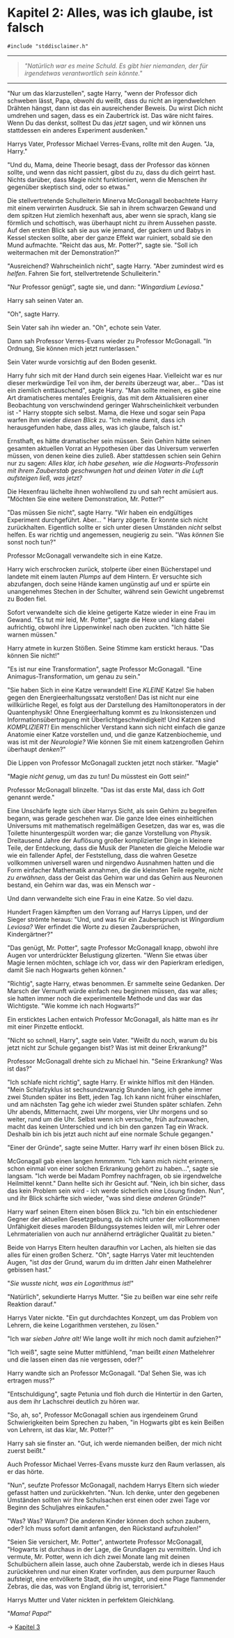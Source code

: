 # Kapitel 2: Alles, was ich glaube, ist falsch

```
#include "stddisclaimer.h"
```

* * *

> _"Natürlich war es meine Schuld. Es gibt hier niemanden, der für irgendetwas verantwortlich sein könnte."_

* * *

"Nur um das klarzustellen", sagte Harry, "wenn der Professor dich schweben lässt, Papa, obwohl du weißt, dass du nicht an irgendwelchen Drähten hängst, dann ist das ein ausreichender Beweis. Du wirst Dich nicht umdrehen und sagen, dass es ein Zaubertrick ist. Das wäre nicht faires. Wenn Du das denkst, solltest Du das _jetzt_ sagen, und wir können uns stattdessen ein anderes Experiment ausdenken."

Harrys Vater, Professor Michael Verres-Evans, rollte mit den Augen. "Ja, Harry."

"Und du, Mama, deine Theorie besagt, dass der Professor das können sollte, und wenn das nicht passiert, gibst du zu, dass du dich geirrt hast. Nichts darüber, dass Magie nicht funktioniert, wenn die Menschen ihr gegenüber skeptisch sind, oder so etwas."

Die stellvertretende Schulleiterin Minerva McGonagall beobachtete Harry mit einem verwirrten Ausdruck. Sie sah in ihrem schwarzen Gewand und dem spitzen Hut ziemlich hexenhaft aus, aber wenn sie sprach, klang sie förmlich und schottisch, was überhaupt nicht zu ihrem Aussehen passte. Auf den ersten Blick sah sie aus wie jemand, der gackern und Babys in Kessel stecken sollte, aber der ganze Effekt war ruiniert, sobald sie den Mund aufmachte. "Reicht das aus, Mr. Potter?", sagte sie. "Soll ich weitermachen mit der Demonstration?"

"Ausreichend? Wahrscheinlich nicht", sagte Harry. "Aber zumindest wird es _helfen_. Fahren Sie fort, stellvertretende Schulleiterin."

"Nur Professor genügt", sagte sie, und dann: "_Wingardium Leviosa_."

Harry sah seinen Vater an.

"Oh", sagte Harry.

Sein Vater sah ihn wieder an. "Oh", echote sein Vater.

Dann sah Professor Verres-Evans wieder zu Professor McGonagall. "In Ordnung, Sie können mich jetzt runterlassen."

Sein Vater wurde vorsichtig auf den Boden gesenkt.

Harry fuhr sich mit der Hand durch sein eigenes Haar. Vielleicht war es nur dieser merkwürdige Teil von ihm, der _bereits_ überzeugt war, aber... "Das ist ein ziemlich enttäuschend", sagte Harry. "Man sollte meinen, es gäbe eine Art dramatischeres mentales Ereignis, das mit dem Aktualisieren einer Beobachtung von verschwindend geringer Wahrscheinlichkeit verbunden ist -" Harry stoppte sich selbst. Mama, die Hexe und sogar sein Papa warfen ihm wieder _diesen Blick_ zu. "Ich meine damit, dass ich herausgefunden habe, dass alles, was ich glaube, falsch ist."

Ernsthaft, es hätte dramatischer sein müssen. Sein Gehirn hätte seinen gesamten aktuellen Vorrat an Hypothesen über das Universum verwerfen müssen, von denen keine dies zuließ. Aber stattdessen schien sein Gehirn nur zu sagen: _Alles klar, ich habe gesehen, wie die Hogwarts-Professorin mit ihrem Zauberstab geschwungen hat und deinen Vater in die Luft aufsteigen ließ, was jetzt?_

Die Hexenfrau lächelte ihnen wohlwollend zu und sah recht amüsiert aus. "Möchten Sie eine weitere Demonstration, Mr. Potter?"

"Das müssen Sie nicht", sagte Harry. "Wir haben ein endgültiges Experiment durchgeführt. Aber... " Harry zögerte. Er konnte sich nicht zurückhalten. Eigentlich sollte er sich unter diesen Umständen _nicht_ selbst helfen. Es war richtig und angemessen, neugierig zu sein. "Was _können_ Sie sonst noch tun?"

Professor McGonagall verwandelte sich in eine Katze.

Harry wich erschrocken zurück, stolperte über einen Bücherstapel und landete mit einem lauten _Plumps_ auf dem Hintern. Er versuchte sich abzufangen, doch seine Hände kamen ungünstig auf und er spürte ein unangenehmes Stechen in der Schulter, während sein Gewicht ungebremst zu Boden fiel.  

Sofort verwandelte sich die kleine getigerte Katze wieder in eine Frau im Gewand. "Es tut mir leid, Mr. Potter", sagte die Hexe und klang dabei aufrichtig, obwohl ihre Lippenwinkel nach oben zuckten. "Ich hätte Sie warnen müssen."

Harry atmete in kurzen Stößen. Seine Stimme kam erstickt heraus. "Das können Sie nicht!"

"Es ist nur eine Transformation", sagte Professor McGonagall. "Eine Animagus-Transformation, um genau zu sein."

"Sie haben Sich in eine Katze verwandelt! Eine _KLEINE_ Katze! Sie haben gegen den Energieerhaltungssatz verstoßen! Das ist nicht nur eine willkürliche Regel, es folgt aus der Darstellung des Hamiltonoperators in der Quantenphysik! Ohne Energieerhaltung kommt es zu Inkonsistenzen und Informationsübertragung mit Überlichtgeschwindigkeit! Und Katzen sind _KOMPLIZIERT!_ Ein menschlicher Verstand kann sich nicht einfach die ganze Anatomie einer Katze vorstellen und, und die ganze Katzenbiochemie, und was ist mit der _Neurologie?_ Wie können Sie mit einem katzengroßen Gehirn überhaupt _denken_?"

Die Lippen von Professor McGonagall zuckten jetzt noch stärker. "Magie"

"Magie _nicht genug_, um das zu tun! Du müsstest ein Gott sein!"

Professor McGonagall blinzelte. "Das ist das erste Mal, dass ich _Gott_ genannt werde."

Eine Unschärfe legte sich über Harrys Sicht, als sein Gehirn zu begreifen begann, was gerade geschehen war. Die ganze Idee eines einheitlichen Universums mit mathematisch regelmäßigen Gesetzen, das war es, was die Toilette hinuntergespült worden war; die ganze Vorstellung von _Physik_. Dreitausend Jahre der Auflösung großer komplizierter Dinge in kleinere Teile, der Entdeckung, dass die Musik der Planeten die gleiche Melodie war wie ein fallender Apfel, der Feststellung, dass die wahren Gesetze vollkommen universell waren und nirgendwo Ausnahmen hatten und die Form einfacher Mathematik annahmen, die die kleinsten Teile regelte, _nicht zu erwähnen_, dass der Geist das Gehirn war und das Gehirn aus Neuronen bestand, ein Gehirn war das, was ein Mensch _war_ -

Und dann verwandelte sich eine Frau in eine Katze. So viel dazu.

Hundert Fragen kämpften um den Vorrang auf Harrys Lippen, und der Sieger strömte heraus: "Und, und was für ein Zauberspruch ist _Wingardium Leviosa?_ Wer erfindet die Worte zu diesen Zaubersprüchen, Kindergärtner?"

"Das genügt, Mr. Potter", sagte Professor McGonagall knapp, obwohl ihre Augen vor unterdrückter Belustigung glizerten. "Wenn Sie etwas über Magie lernen möchten, schlage ich vor, dass wir den Papierkram erledigen, damit Sie nach Hogwarts gehen können."

"Richtig", sagte Harry, etwas benommen. Er sammelte seine Gedanken. Der Marsch der Vernunft würde einfach neu beginnen müssen, das war alles; sie hatten immer noch die experimentelle Methode und das war das Wichtigste. "Wie komme ich nach Hogwarts?"

Ein ersticktes Lachen entwich Professor McGonagall, als hätte man es ihr mit einer Pinzette entlockt.

"Nicht so schnell, Harry", sagte sein Vater. "Weißt du noch, warum du bis jetzt nicht zur Schule gegangen bist? Was ist mit deiner Erkrankung?"

Professor McGonagall drehte sich zu Michael hin. "Seine Erkrankung? Was ist das?"

"Ich schlafe nicht richtig", sagte Harry. Er winkte hilflos mit den Händen. "Mein Schlafzyklus ist sechsundzwanzig Stunden lang, ich gehe immer zwei Stunden später ins Bett, jeden Tag. Ich kann nicht früher einschlafen, und am nächsten Tag gehe ich wieder zwei Stunden später schlafen. Zehn Uhr abends, Mitternacht, zwei Uhr morgens, vier Uhr morgens und so weiter, rund um die Uhr. Selbst wenn ich versuche, früh aufzuwachen, macht das keinen Unterschied und ich bin den ganzen Tag ein Wrack. Deshalb bin ich bis jetzt auch nicht auf eine normale Schule gegangen."

"Einer der Gründe", sagte seine Mutter. Harry warf ihr einen bösen Blick zu.

McGonagall gab einen langen _hmmmmm_. "Ich kann mich nicht erinnern, schon einmal von einer solchen Erkrankung gehört zu haben...", sagte sie langsam. "Ich werde bei Madam Pomfrey nachfragen, ob sie irgendwelche Heilmittel kennt." Dann hellte sich ihr Gesicht auf. "Nein, ich bin sicher, dass das kein Problem sein wird - ich werde sicherlich eine Lösung finden. Nun", und ihr Blick schärfte sich wieder, "was sind diese _anderen_ Gründe?"

Harry warf seinen Eltern einen bösen Blick zu. "Ich bin ein entschiedener Gegner der aktuellen Gesetzgebung, da ich nicht unter der vollkommenen Unfähigkeit dieses maroden Bildungssystemes leiden will, mir Lehrer oder Lehrmaterialien von auch nur annähernd erträglicher Qualität zu bieten."

Beide von Harrys Eltern heulten daraufhin vor Lachen, als hielten sie das alles für einen großen Scherz. "Oh", sagte Harrys Vater mit leuchtenden Augen, "ist _das_ der Grund, warum du im dritten Jahr einen Mathelehrer gebissen hast."

"_Sie wusste nicht, was ein Logarithmus ist!_"

"Natürlich", sekundierte Harrys Mutter. "Sie zu beißen war eine sehr reife Reaktion darauf."

Harrys Vater nickte. "Ein gut durchdachtes Konzept, um das Problem von Lehrern, die keine Logarithmen verstehen, zu lösen."

"Ich war _sieben Jahre alt!_ Wie lange wollt ihr mich noch damit aufziehen?"

"Ich weiß", sagte seine Mutter mitfühlend, "man beißt _einen_ Mathelehrer und die lassen einen das nie vergessen, oder?"

Harry wandte sich an Professor McGonagall. "Da! Sehen Sie, was ich ertragen muss?"

"Entschuldigung", sagte Petunia und floh durch die Hintertür in den Garten, aus dem ihr Lachschrei deutlich zu hören war.

"So, ah, so", Professor McGonagall schien aus irgendeinem Grund Schwierigkeiten beim Sprechen zu haben, "in Hogwarts gibt es kein Beißen von Lehrern, ist das klar, Mr. Potter?"

Harry sah sie finster an. "Gut, ich werde niemanden beißen, der mich nicht zuerst beißt."

Auch Professor Michael Verres-Evans musste kurz den Raum verlassen, als er das hörte.

"Nun", seufzte Professor McGonagall, nachdem Harrys Eltern sich wieder gefasst hatten und zurückkehrten. "Nun. Ich denke, unter den gegebenen Umständen sollten wir Ihre Schulsachen erst einen oder zwei Tage vor Beginn des Schuljahres einkaufen."

"Was? Was? Warum? Die anderen Kinder können doch schon zaubern, oder? Ich muss sofort damit anfangen, den Rückstand aufzuholen!"

"Seien Sie versichert, Mr. Potter", antwortete Professor McGonagall, "Hogwarts ist durchaus in der Lage, die Grundlagen zu vermitteln. Und ich vermute, Mr. Potter, wenn ich dich zwei Monate lang mit deinen Schulbüchern allein lasse, auch ohne Zauberstab, werde ich in dieses Haus zurückkehren und nur einen Krater vorfinden, aus dem purpurner Rauch aufsteigt, eine entvölkerte Stadt, die ihn umgibt, und eine Plage flammender Zebras, die das, was von England übrig ist, terrorisiert."

Harrys Mutter und Vater nickten in perfektem Gleichklang.

"_Mama! Papa!_"

→ [Kapitel 3](Kapitel-3.md)
